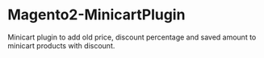 # Magento2-MinicartPlugin
Minicart plugin to add old price, discount percentage and saved amount to minicart products with discount. 
